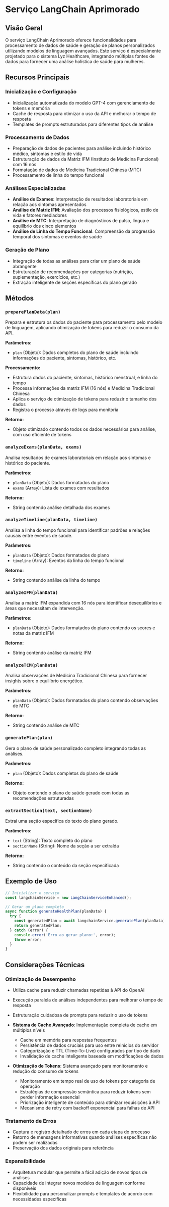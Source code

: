 # Serviço LangChain Aprimorado

## Visão Geral
O serviço LangChain Aprimorado oferece funcionalidades para processamento de dados de saúde e geração de planos personalizados utilizando modelos de linguagem avançados. Este serviço é especialmente projetado para o sistema Lyz Healthcare, integrando múltiplas fontes de dados para fornecer uma análise holística de saúde para mulheres.

## Recursos Principais

### Inicialização e Configuração
- Inicialização automatizada do modelo GPT-4 com gerenciamento de tokens e memória
- Cache de resposta para otimizar o uso da API e melhorar o tempo de resposta
- Templates de prompts estruturados para diferentes tipos de análise

### Processamento de Dados
- Preparação de dados de pacientes para análise incluindo histórico médico, sintomas e estilo de vida
- Estruturação de dados da Matriz IFM (Instituto de Medicina Funcional) com 16 nós
- Formatação de dados de Medicina Tradicional Chinesa (MTC)
- Processamento de linha do tempo funcional

### Análises Especializadas
- **Análise de Exames**: Interpretação de resultados laboratoriais em relação aos sintomas apresentados
- **Análise de Matriz IFM**: Avaliação dos processos fisiológicos, estilo de vida e fatores mediadores
- **Análise de MTC**: Interpretação de diagnósticos de pulso, língua e equilíbrio dos cinco elementos
- **Análise de Linha do Tempo Funcional**: Compreensão da progressão temporal dos sintomas e eventos de saúde

### Geração de Plano
- Integração de todas as análises para criar um plano de saúde abrangente
- Estruturação de recomendações por categorias (nutrição, suplementação, exercícios, etc.)
- Extração inteligente de seções específicas do plano gerado

## Métodos

### `preparePlanData(plan)`
Prepara e estrutura os dados do paciente para processamento pelo modelo de linguagem, aplicando otimização de tokens para reduzir o consumo da API.

**Parâmetros:**
- `plan` (Objeto): Dados completos do plano de saúde incluindo informações do paciente, sintomas, histórico, etc.

**Processamento:**
- Estrutura dados do paciente, sintomas, histórico menstrual, e linha do tempo
- Processa informações da matriz IFM (16 nós) e Medicina Tradicional Chinesa
- Aplica o serviço de otimização de tokens para reduzir o tamanho dos dados
- Registra o processo através de logs para monitoria

**Retorno:**
- Objeto otimizado contendo todos os dados necessários para análise, com uso eficiente de tokens

### `analyzeExams(planData, exams)`
Analisa resultados de exames laboratoriais em relação aos sintomas e histórico do paciente.

**Parâmetros:**
- `planData` (Objeto): Dados formatados do plano
- `exams` (Array): Lista de exames com resultados

**Retorno:**
- String contendo análise detalhada dos exames

### `analyzeTimeline(planData, timeline)`
Analisa a linha do tempo funcional para identificar padrões e relações causais entre eventos de saúde.

**Parâmetros:**
- `planData` (Objeto): Dados formatados do plano
- `timeline` (Array): Eventos da linha do tempo funcional

**Retorno:**
- String contendo análise da linha do tempo

### `analyzeIFM(planData)`
Analisa a matriz IFM expandida com 16 nós para identificar desequilíbrios e áreas que necessitam de intervenção.

**Parâmetros:**
- `planData` (Objeto): Dados formatados do plano contendo os scores e notas da matriz IFM

**Retorno:**
- String contendo análise da matriz IFM

### `analyzeTCM(planData)`
Analisa observações de Medicina Tradicional Chinesa para fornecer insights sobre o equilíbrio energético.

**Parâmetros:**
- `planData` (Objeto): Dados formatados do plano contendo observações de MTC

**Retorno:**
- String contendo análise de MTC

### `generatePlan(plan)`
Gera o plano de saúde personalizado completo integrando todas as análises.

**Parâmetros:**
- `plan` (Objeto): Dados completos do plano de saúde

**Retorno:**
- Objeto contendo o plano de saúde gerado com todas as recomendações estruturadas

### `extractSection(text, sectionName)`
Extrai uma seção específica do texto do plano gerado.

**Parâmetros:**
- `text` (String): Texto completo do plano
- `sectionName` (String): Nome da seção a ser extraída

**Retorno:**
- String contendo o conteúdo da seção especificada

## Exemplo de Uso

```javascript
// Inicializar o serviço
const langchainService = new LangChainServiceEnhanced();

// Gerar um plano completo
async function generateHealthPlan(planData) {
  try {
    const generatedPlan = await langchainService.generatePlan(planData);
    return generatedPlan;
  } catch (error) {
    console.error('Erro ao gerar plano:', error);
    throw error;
  }
}
```

## Considerações Técnicas

### Otimização de Desempenho
- Utiliza cache para reduzir chamadas repetidas à API do OpenAI
- Execução paralela de análises independentes para melhorar o tempo de resposta
- Estruturação cuidadosa de prompts para reduzir o uso de tokens
- **Sistema de Cache Avançado**: Implementação completa de cache em múltiplos níveis
  - Cache em memória para respostas frequentes
  - Persistência de dados cruciais para uso entre reinícios do servidor
  - Categorização e TTL (Time-To-Live) configurados por tipo de dado
  - Invalidação de cache inteligente baseada em modificações de dados

- **Otimização de Tokens**: Sistema avançado para monitoramento e redução do consumo de tokens
  - Monitoramento em tempo real de uso de tokens por categoria de operação
  - Estratégias de compressão semântica para reduzir tokens sem perder informação essencial
  - Priorização inteligente de conteúdo para otimizar requisições à API
  - Mecanismo de retry com backoff exponencial para falhas de API

### Tratamento de Erros
- Captura e registro detalhado de erros em cada etapa do processo
- Retorno de mensagens informativas quando análises específicas não podem ser realizadas
- Preservação dos dados originais para referência

### Expansibilidade
- Arquitetura modular que permite a fácil adição de novos tipos de análises
- Capacidade de integrar novos modelos de linguagem conforme disponíveis
- Flexibilidade para personalizar prompts e templates de acordo com necessidades específicas
